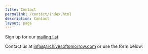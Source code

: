 ```yaml
---
title: Contact
permalink: /contact/index.html
description: Contact
layout: page
---
```


Sign up for our <a href="https://eepurl.com/h5MFNn">mailing list</a>.

Contact us at info@archivesoftomorrow.com or use the form below:

<script type="text/javascript" src="https://cdnjs.cloudflare.com/ajax/libs/iframe-resizer/4.3.2/iframeResizer.min.js"></script>
<div style="width:100%; min-height:500px">
<iframe id="hectic-form" allowtransparency="true" style="padding: 0px; margin: 0px; border: 0; max-width: 100%; min-width: 100%"></iframe>
</div>
<script type="text/javascript">
let hecticFrame = document.getElementById("hectic-form");
hecticFrame.src = 'https://hello.withmoxie.com/01/archives-of-tomorrow/contact-us?inFrame=true&sourceUrl=' + encodeURIComponent(window.location.href)
setTimeout(() => iFrameResize({heightCalculationMethod: 'min', sizeWidth: true, sizeHeight: true, log: false, checkOrigin: false}, '#hectic-form'),100);
</script>